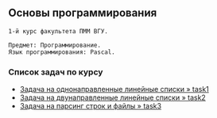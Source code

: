 ## Основы программирования

```
1-й курс факультета ПММ ВГУ.

Предмет: Программирование.
Язык программирования: Pascal.
```

### Список задач по курсу

- [Задача на однонаправленные линейные списки » task1 ](https://github.com/amm-vsu-2015/1y2s_basic/tree/master/task1)
- [Задача на двунаправленные линейные списки » task2](https://github.com/amm-vsu-2015/1y2s_basic/tree/master/task2)
- [Задача на парсинг строк и файлы » task3 ](https://github.com/amm-vsu-2015/1y2s_basic/tree/master/task3)

